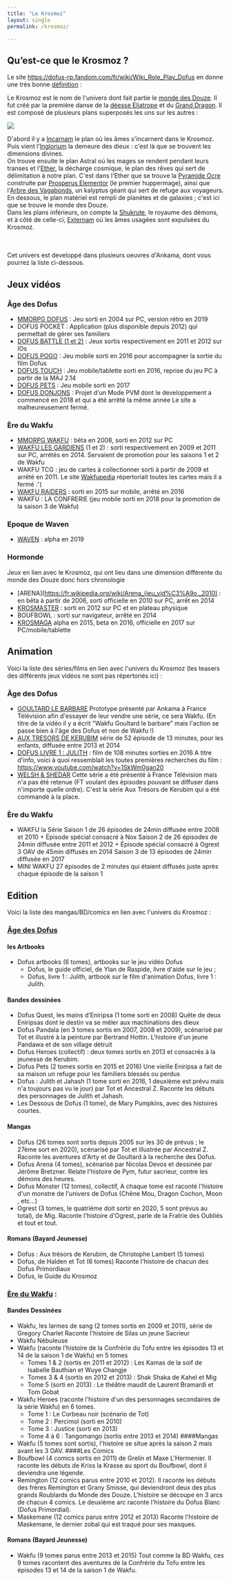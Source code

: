 ```yaml
---
title: "Le Krosmoz"
layout: single
permalink: /krosmoz/

---
```



## Qu’est-ce que le Krosmoz ?
Le site https://dofus-rp.fandom.com/fr/wiki/Wiki_Role_Play_Dofus en donne une très bonne [définition](https://dofus-rp.fandom.com/fr/wiki/Krosmoz) :  

Le Krosmoz est le nom de l'univers dont fait partie le [monde des Douze](https://dofus-rp.fandom.com/fr/wiki/Monde_des_Douze). Il fut créé par la première danse de la [déesse Eliatrope](https://dofus-rp.fandom.com/fr/wiki/D%C3%A9esse_%C3%A9liatrope) et du [Grand Dragon](https://dofus-rp.fandom.com/fr/wiki/Grand_dragon). Il est composé de plusieurs plans superposés les uns sur les autres : 

![](https://vignette.wikia.nocookie.net/dofus-rp/images/3/32/Krosmoz.png/revision/latest?cb=20151205100354&path-prefix=fr)

D'abord il y a [Incarnam](https://dofus-rp.fandom.com/fr/wiki/Incarnam) le plan où les âmes s'incarnent dans le Krosmoz.  
Puis vient l'[Inglorium](https://dofus-rp.fandom.com/fr/wiki/Inglorium) la demeure des dieux : c'est là que se trouvent les dimensions divines.  
On trouve ensuite le plan Astral où les mages se rendent pendant leurs transes et l'[Ether](https://dofus-rp.fandom.com/fr/wiki/Ether), la décharge cosmique, le plan des rêves qui sert de délimitation à notre plan. 
C'est dans l'Ether que se trouve la [Pyramide Ocre](https://dofus-rp.fandom.com/fr/wiki/Pyramide_ocre) construite par [Prosperus Elementor](https://dofus-rp.fandom.com/fr/wiki/Prosperus_Elementor) (le premier huppermage), ainsi que l'[Arbre des Vagabonds](https://dofus-rp.fandom.com/fr/wiki/Arbre_des_vagabonds), un kalyptus géant qui sert de refuge aux voyageurs. 
En dessous, le plan matériel est rempli de planètes et de galaxies ; c'est ici que se trouve le monde des Douze.  
Dans les plans inférieurs, on compte la [Shukrute](https://dofus-rp.fandom.com/fr/wiki/Shukrute), le royaume des  démons, et à côté de celle-ci, [Externam](https://dofus-rp.fandom.com/fr/wiki/Externam) où les âmes usagées sont expulsées du Krosmoz.
<br><br><br>

Cet univers est developpé dans plusieurs oeuvres d'Ankama, dont vous pourrez la liste ci-dessous.


## Jeux vidéos
### Âge des Dofus 
- [MMORPG DOFUS](https://www.dofus.com/fr) : Jeu sorti en 2004 sur PC, version rétro en 2019 
- DOFUS POCKET : Application (plus disponible depuis 2012) qui permettait de gérer ses familiers
- [DOFUS BATTLE (1 et 2)](https://www.dofus.com/fr/plus-dofus/battles) : Jeux sortis respectivement en 2011 et 2012 sur IOs
- [DOFUS POGO](http://web.archive.org/web/20190226235749/http://www.dofus-le-film.com/fr/dofus-pogo) : Jeu mobile sorti en 2016 pour accompagner la sortie du film Dofus
- [DOFUS TOUCH](https://www.dofus-touch.com/fr) : Jeu mobile/tablette sorti en 2016, reprise du jeu PC à partir de la MAJ 2.14
- [DOFUS PETS](http://www.dofus-pets.com/fr) : Jeu mobile sorti en 2017
- [DOFUS DONJONS](http://web.archive.org/web/20190815122521/https://dofus-donjons.com/) : Projet d'un Mode PVM dont le developpement a commencé en 2018 et qui a été arrêté la même année
  Le site a malheureusement fermé.

### Ère du Wakfu 
- [MMORPG WAKFU](https://www.wakfu.com/fr/) : bêta en 2008, sorti en 2012 sur PC
- [WAKFU LES GARDIENS](https://fr.wikipedia.org/wiki/Wakfu_:_Les_Gardiens) (1 et 2) : sorti respectivement en 2009 et 2011 sur PC, arrétés en 2014. Servaient de promotion pour les saisons 1 et 2 de Wakfu
- WAKFU TCG : jeu de cartes à collectionner sorti à partir de 2009 et arrêté en 2011.
  Le site [Wakfupedia](http://www.wakfupedia.com/fr/sets) répertoriait toutes les cartes mais il a fermé :'(
- [WAKFU RAIDERS](https://fr.wikipedia.org/wiki/Wakfu_Raiders) : sorti en 2015 sur mobile, arrêté en 2016 
- WAKFU : LA CONFRERIE (jeu mobile sorti en 2018 pour la promotion de la saison 3 de Wakfu) 

### Epoque de Waven
 - [WAVEN](https://www.waven-game.com/fr/) : alpha en 2019
 
### Hormonde 
Jeux en lien avec le Krosmoz, qui ont lieu dans une dimension différente du monde des Douze donc hors chronologie
- [ARENA](https://fr.wikipedia.org/wiki/Arena_(jeu_vid%C3%A9o,_2010) : en bêta à partir de 2006, sorti officielle en 2010 sur PC, arrêt en 2014
- [KROSMASTER](http://www.krosmaster.com/fr) : sorti en 2012 sur PC et en plateau physique 
- BOUFBOWL : sorti sur navigateur, arrêté en 2014
- [KROSMAGA](https://www.krosmaga.com/fr) alpha en 2015, beta en 2016, officielle en 2017 sur PC/mobile/tablette



## Animation
Voici la liste des séries/films en lien avec l'univers du Krosmoz (les teasers des différents jeux vidéos ne sont pas répertoriés ici) :

### Âge des Dofus 
- [GOULTARD LE BARBARE](https://www.youtube.com/watch?v=Tehf1lIuSBA )
  Prototype présenté par Ankama à France Télévision afin d'essayer de leur vendre une série, ce sera Wakfu.
  (En titre de la vidéo il y a écrit "Wakfu Goultard le barbare" mais l'action se passe bien à l'âge des Dofus et non de Wakfu !)
- [AUX TRESORS DE KERUBIM](https://www.dofus.com/fr/animation/univers) 
série de 52 épisode de 13 minutes, pour les enfants, diffusée entre 2013 et 2014 
- [DOFUS LIVRE 1 : JULITH](http://www.dofus-le-film.com/fr) : film de 108 minutes sorties en 2016
  A titre d'info, voici à quoi ressemblait les toutes premières recherches du film : https://www.youtube.com/watch?v=1SkWm0gan20
- [WELSH & SHEDAR](https://www.youtube.com/watch?v=PK5q0oGRzTU)
 Cette série a été présenté à France Télévision mais n'a pas été retenue (FT voulant des épisodes pouvant se diffuser dans n'importe quelle ordre). C'est la série Aux Trésors de Kerubim qui a été commandé à la place. 
 
 
### Ère du Wakfu 
- WAKFU la Série
  Saison 1 de 26 épisodes de 24min diffusée entre 2008 et 2010 + Épisode spécial consacré à Nox 
  Saison 2 de 26 épisodes de 24min diffusée entre 2011 et 2012 + Épisode spécial consacré à Ogrest
  3 OAV de 45min diffusés en 2014
  Saison 3 de 13 épisodes de 24min diffusée en 2017
- MINI WAKFU 
  27 épisodes de 2 minutes qui étaient diffusés juste après chaque épisode de la saison 1


## Edition

Voici la liste des mangas/BD/comics en lien avec l'univers du Krosmoz :

### [Âge des Dofus](http://www.ankama-editions.com/fr/univers/dofus) 
#### les Artbooks 
- Dofus artbooks (6 tomes), artbooks sur le jeu vidéo Dofus 
  - Dofus, le guide officiel, de Ylan de Raspide, livre d'aide sur le jeu ;
  - Dofus, livre 1 : Julith, artbook sur le film d'animation Dofus, livre 1 : Julith. 
#### Bandes dessinées 
- Dofus Quest, les mains d’Eniripsa (1 tome sorti en 2008) Quête de deux Eniripsas dont le destin va se mêler aux machinations des dieux
- Dofus Pandala (en 3 tomes sortis en 2007, 2008 et 2009), scénarisé par Tot et illustré à la peinture par Bertrand Hottin. L'histoire d'un jeune Pandawa et de son village détruit
- Dofus Heroes (collectif) : deux tomes sortis en 2013 et consacrés à la jeunesse de Kerubim.
- Dofus Pets (2 tomes sortis en 2015 et 2016) Une vieille Eniripsa a fait de sa maison un refuge pour les familiers blessés ou perdus
- Dofus : Julith et Jahash (1 tome sorti en 2016, 1 deuxième est prévu mais n'a toujours pas vu le jour) par Tot et Ancestral Z. Raconte les débuts des personnages de Julith et Jahash.
- Les Dessous de Dofus (1 tome), de Mary Pumpkins, avec des histoires courtes. 
#### Mangas 
- Dofus (26 tomes sont sortis depuis 2005 sur les 30 de prévus ; le 27ème sort en 2020), scénarisé par Tot et illustrée par Ancestral Z. Raconte les aventures d'Arty et de Goultard à la recherche des Dofus. 
- Dofus Arena (4 tomes), scénarisé par Nicolas Devos et dessinée par Jérôme Bretzner. Relate l'histoire de Pym, futur sacrieur, contre les démons des heures. 
- Dofus Monster (12 tomes), collectif, A chaque tome est raconté l'histoire d'un monstre de l'univers de Dofus (Chêne Mou, Dragon Cochon, Moon , etc...) 
- Ogrest (3 tomes, le quatrième doit sortir en 2020, 5 sont prévus au total), de Mig. Raconte l'histoire d'Ogrest, parle de la Fratrie des Oubliés et tout et tout. 
#### Romans (Bayard Jeunesse) 
- Dofus : Aux trésors de Kerubim, de Christophe Lambert (5 tomes)
- Dofus, de Halden et Tot (6 tomes) Raconte l'histoire de chacun des Dofus Primordiaux
- Dofus, le Guide du Krosmoz

### [Ère du Wakfu](http://www.ankama-editions.com/fr/univers/wakfu) :
#### Bandes Dessinées 
- Wakfu, les larmes de sang (2 tomes sortis en 2009 et 2011), série de Gregory Charlet Raconte l'histoire de Silas un jeune Sacrieur 
- Wakfu Nébuleuse
- Wakfu (raconte l'histoire de la Confrérie du Tofu entre les épisodes 13 et 14 de la saison 1 de Wakfu) en 5 tomes
  - Tomes 1 & 2 (sortis en 2011 et 2012) : Les Kamas de la soif de Isabelle Bauthian et Wuye Changje
  - Tomes 3 & 4 (sortis en 2012 et 2013) : Shak Shaka de Kahel et Mig 
  - Tome 5 (sorti en 2013) : Le théâtre maudit de Laurent Bramardi et Tom Gobat
- Wakfu Heroes (raconte l'histoire d'un des personnages secondaires de la série Wakfu) en 6 tomes. 
  - Tome 1 : Le Corbeau noir (scénario de Tot)
  - Tome 2 : Percimol (sorti en 2010)
  - Tome 3 : Justice (sorti en 2013)
  - Tome 4 à 6 : Tangomango (sortis entre 2013 et 2014)
####Mangas 
- Wakfu (5 tomes sont sortis), l'histoire se situe après la saison 2 mais avant les 3 OAV. 
####Les Comics 
- Boufbowl (4 comics sortis en 2011) de Grelin et Maxe L'Hermenier. Il raconte les débuts de Kriss la Krasse au sport du Boufbowl, dont il deviendra une légende.
- Remington (12 comics parus entre 2010 et 2012). Il raconte les débuts des frères Remington et Grany Smisse, qui deviendront deux des plus grands Roublards du Monde des Douze. L'histoire se découpe en 3 arcs de chacun 4 comics. Le deuxième arc raconte l'histoire du Dofus Blanc (Dofus Primordial). 
- Maskemane (12 comics parus entre 2012 et 2013) Raconte l'histoire de Maskemane, le dernier zobal qui est traqué pour ses masques. 
#### Romans (Bayard Jeunesse) 
- Wakfu (9 tomes parus entre 2013 et 2015) Tout comme la BD Wakfu, ces 9 tomes racontent des aventures de la Confrérie du Tofu entre les épisodes 13 et 14 de la saison 1 de Wakfu.
